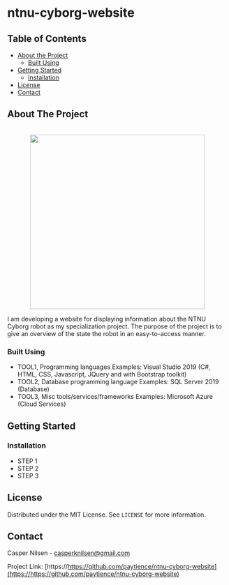 # ntnu-cyborg-website

<!-- TABLE OF CONTENTS -->
## Table of Contents

* [About the Project](#about-the-project)
  * [Built Using](#built-using)
* [Getting Started](#getting-started)
  * [Installation](#installation)
* [License](#license)
* [Contact](#contact)



<!-- ABOUT THE PROJECT -->
## About The Project
<p align="center">
<br>
<a href="ntnu.no">
<img height="400" src="https://i.imgur.com/GDnGSu0.png" href="https://www.ntnu.no/wiki/display/cyborg/" /><br>
</p></a>
I am developing a website for displaying information about the NTNU Cyborg robot as my specialization project. 
The purpose of the project is to give an overview of the state the robot in an easy-to-access manner.

### Built Using
* TOOL1, Programming languages Examples: Visual Studio 2019 (C#, HTML, CSS, Javascript, JQuery and with Bootstrap toolkit)
* TOOL2, Database programming language Examples: SQL Server 2019 (Database)
* TOOL3, Misc tools/services/frameworks Examples: Microsoft Azure (Cloud Services)



<!-- GETTING STARTED -->
## Getting Started


### Installation
* STEP 1
* STEP 2
* STEP 3


<!-- LICENSE -->
## License

Distributed under the MIT License. See `LICENSE` for more information.



<!-- CONTACT -->
## Contact

Casper Nilsen - casperknilsen@gmail.com

Project Link: [https://https://github.com/paytience/ntnu-cyborg-website](https://https://github.com/paytience/ntnu-cyborg-website)
